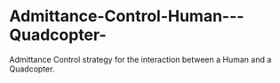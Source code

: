 # Admittance-Control-Human---Quadcopter-
Admittance Control strategy for the interaction between a Human and a Quadcopter. 
